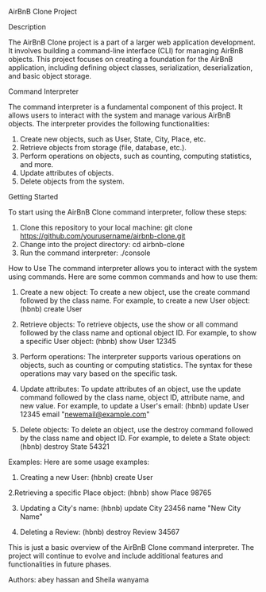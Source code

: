 AirBnB Clone Project

Description

The AirBnB Clone project is a part of a larger web application development.
It involves building a command-line interface (CLI) for managing AirBnB objects.
This project focuses on creating a foundation for the AirBnB application,
including defining object classes, serialization, deserialization, and basic object storage.

Command Interpreter

The command interpreter is a fundamental component of this project. It allows users to interact with the system and
manage various AirBnB objects. The interpreter provides the following functionalities:

1. Create new objects, such as User, State, City, Place, etc.
2. Retrieve objects from storage (file, database, etc.).
3. Perform operations on objects, such as counting, computing statistics, and more.
4. Update attributes of objects.
5. Delete objects from the system.

Getting Started

To start using the AirBnB Clone command interpreter, follow these steps:

1. Clone this repository to your local machine:
git clone https://github.com/yourusername/airbnb-clone.git
2. Change into the project directory:
cd airbnb-clone
3. Run the command interpreter:
./console


How to Use
The command interpreter allows you to interact with the system using commands. Here are some common commands
and how to use them:

1. Create a new object:
To create a new object, use the create command followed by the class name. For example, to create a new User object:
(hbnb) create User

2. Retrieve objects:
To retrieve objects, use the show or all command followed by the class name and optional object ID.
For example, to show a specific User object:
(hbnb) show User 12345

3. Perform operations:
The interpreter supports various operations on objects, such as counting or computing statistics. The syntax for
these operations may vary based on the specific task.

4. Update attributes:
To update attributes of an object, use the update command followed by the class name, object ID, attribute name,
and new value. For example, to update a User's email:
(hbnb) update User 12345 email "newemail@example.com"

5. Delete objects:
To delete an object, use the destroy command followed by the class name and object ID. For example, to delete a
State object:
(hbnb) destroy State 54321



Examples:
Here are some usage examples:

1. Creating a new User:
(hbnb) create User

2.Retrieving a specific Place object:
(hbnb) show Place 98765

3. Updating a City's name:
(hbnb) update City 23456 name "New City Name"

4. Deleting a Review:
(hbnb) destroy Review 34567


This is just a basic overview of the AirBnB Clone command interpreter. The project will continue to evolve and include
additional features and functionalities in future phases.

Authors: abey hassan and Sheila wanyama
